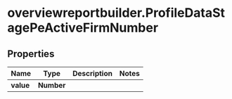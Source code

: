 # overviewreportbuilder.ProfileDataStagePeActiveFirmNumber

## Properties

Name | Type | Description | Notes
------------ | ------------- | ------------- | -------------
**value** | **Number** |  | 



